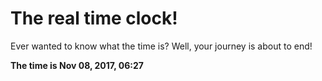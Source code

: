 # The real time clock!

Ever wanted to know what the time is? Well, your journey is about to end!

**The time is Nov 08, 2017, 06:27**